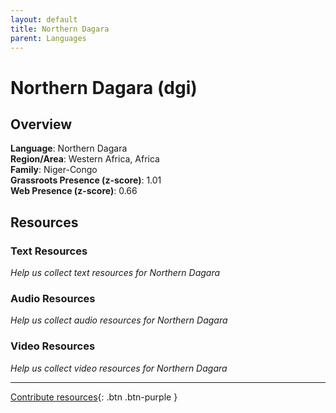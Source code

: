 ```yaml
---
layout: default
title: Northern Dagara
parent: Languages
---
```


# Northern Dagara (dgi)

## Overview

**Language**: Northern Dagara  
**Region/Area**: Western Africa, Africa  
**Family**: Niger-Congo  
**Grassroots Presence (z-score)**: 1.01  
**Web Presence (z-score)**: 0.66  

## Resources

### Text Resources
*Help us collect text resources for Northern Dagara*

### Audio Resources
*Help us collect audio resources for Northern Dagara*

### Video Resources
*Help us collect video resources for Northern Dagara*

---

[Contribute resources](https://forms.office.com/e/1SfLJx3u1r){: .btn .btn-purple }
